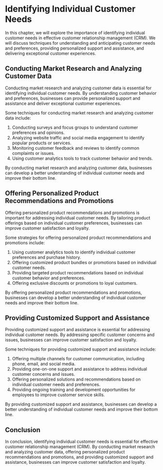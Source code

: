 Identifying Individual Customer Needs
==============================================================================

In this chapter, we will explore the importance of identifying individual customer needs in effective customer relationship management (CRM). We will discuss techniques for understanding and anticipating customer needs and preferences, providing personalized support and assistance, and delivering exceptional customer experiences.

Conducting Market Research and Analyzing Customer Data
------------------------------------------------------

Conducting market research and analyzing customer data is essential for identifying individual customer needs. By understanding customer behavior and preferences, businesses can provide personalized support and assistance and deliver exceptional customer experiences.

Some techniques for conducting market research and analyzing customer data include:

1. Conducting surveys and focus groups to understand customer preferences and opinions.
2. Analyzing website traffic and social media engagement to identify popular products or services.
3. Monitoring customer feedback and reviews to identify common complaints or issues.
4. Using customer analytics tools to track customer behavior and trends.

By conducting market research and analyzing customer data, businesses can develop a better understanding of individual customer needs and improve their bottom line.

Offering Personalized Product Recommendations and Promotions
------------------------------------------------------------

Offering personalized product recommendations and promotions is important for addressing individual customer needs. By tailoring product offerings based on individual customer preferences, businesses can improve customer satisfaction and loyalty.

Some strategies for offering personalized product recommendations and promotions include:

1. Using customer analytics tools to identify individual customer preferences and purchase history.
2. Offering customized product bundles or promotions based on individual customer needs.
3. Providing targeted product recommendations based on individual customer behavior and preferences.
4. Offering exclusive discounts or promotions to loyal customers.

By offering personalized product recommendations and promotions, businesses can develop a better understanding of individual customer needs and improve their bottom line.

Providing Customized Support and Assistance
-------------------------------------------

Providing customized support and assistance is essential for addressing individual customer needs. By addressing specific customer concerns and issues, businesses can improve customer satisfaction and loyalty.

Some techniques for providing customized support and assistance include:

1. Offering multiple channels for customer communication, including phone, email, and social media.
2. Providing one-on-one support and assistance to address individual customer concerns and issues.
3. Offering personalized solutions and recommendations based on individual customer needs and preferences.
4. Providing ongoing training and development opportunities for employees to improve customer service skills.

By providing customized support and assistance, businesses can develop a better understanding of individual customer needs and improve their bottom line.

Conclusion
----------

In conclusion, identifying individual customer needs is essential for effective customer relationship management (CRM). By conducting market research and analyzing customer data, offering personalized product recommendations and promotions, and providing customized support and assistance, businesses can improve customer satisfaction and loyalty.
